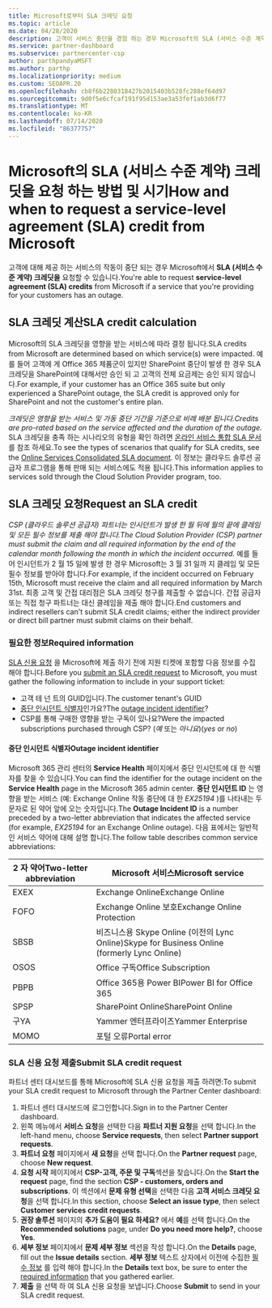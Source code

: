 ```yaml
---
title: Microsoft로부터 SLA 크레딧 요청
ms.topic: article
ms.date: 04/28/2020
description: 고객이 서비스 중단을 경험 하는 경우 Microsoft의 SLA (서비스 수준 계약) 크레딧을 요청 하는 이점, 제한 사항 및 절차를 알아보세요.
ms.service: partner-dashboard
ms.subservice: partnercenter-csp
author: parthpandyaMSFT
ms.author: parthp
ms.localizationpriority: medium
ms.custom: SEOAPR.20
ms.openlocfilehash: cb8f6b2280318427b2015403b528fc288ef64d97
ms.sourcegitcommit: 9d0f5e6cfcaf191f95d153ae3a53fef1ab3d6f77
ms.translationtype: MT
ms.contentlocale: ko-KR
ms.lasthandoff: 07/14/2020
ms.locfileid: "86377757"
---
```

# <a name="how-and-when-to-request-a-service-level-agreement-sla-credit-from-microsoft"></a><span data-ttu-id="64d48-103">Microsoft의 SLA (서비스 수준 계약) 크레딧을 요청 하는 방법 및 시기</span><span class="sxs-lookup"><span data-stu-id="64d48-103">How and when to request a service-level agreement (SLA) credit from Microsoft</span></span>

<span data-ttu-id="64d48-104">고객에 대해 제공 하는 서비스의 작동이 중단 되는 경우 Microsoft에서 **SLA (서비스 수준 계약) 크레딧을** 요청할 수 있습니다.</span><span class="sxs-lookup"><span data-stu-id="64d48-104">You're able to request **service-level agreement (SLA) credits** from Microsoft if a service that you're providing for your customers has an outage.</span></span>

## <a name="sla-credit-calculation"></a><span data-ttu-id="64d48-105">SLA 크레딧 계산</span><span class="sxs-lookup"><span data-stu-id="64d48-105">SLA credit calculation</span></span>

<span data-ttu-id="64d48-106">Microsoft의 SLA 크레딧을 영향을 받는 서비스에 따라 결정 됩니다.</span><span class="sxs-lookup"><span data-stu-id="64d48-106">SLA credits from Microsoft are determined based on which service(s) were impacted.</span></span> <span data-ttu-id="64d48-107">예를 들어 고객에 게 Office 365 제품군이 있지만 SharePoint 중단이 발생 한 경우 SLA 크레딧을 SharePoint에 대해서만 승인 되 고 고객의 전체 요금제는 승인 되지 않습니다.</span><span class="sxs-lookup"><span data-stu-id="64d48-107">For example, if your customer has an Office 365 suite but only experienced a SharePoint outage, the SLA credit is approved only for SharePoint and not the customer's entire plan.</span></span>

<span data-ttu-id="64d48-108">*크레딧은 영향을 받는 서비스 및 가동 중단 기간을 기준으로 비례 배분 됩니다.*</span><span class="sxs-lookup"><span data-stu-id="64d48-108">*Credits are pro-rated based on the service affected and the duration of the outage.*</span></span> <span data-ttu-id="64d48-109">SLA 크레딧을 충족 하는 시나리오의 유형을 확인 하려면 [온라인 서비스 통합 SLA 문서](http://www.microsoftvolumelicensing.com/DocumentSearch.aspx?Mode=3&DocumentTypeId=37)를 참조 하세요.</span><span class="sxs-lookup"><span data-stu-id="64d48-109">To see the types of scenarios that qualify for SLA credits, see the [Online Services Consolidated SLA document](http://www.microsoftvolumelicensing.com/DocumentSearch.aspx?Mode=3&DocumentTypeId=37).</span></span> <span data-ttu-id="64d48-110">이 정보는 클라우드 솔루션 공급자 프로그램을 통해 판매 되는 서비스에도 적용 됩니다.</span><span class="sxs-lookup"><span data-stu-id="64d48-110">This information applies to services sold through the Cloud Solution Provider program, too.</span></span>

## <a name="request-an-sla-credit"></a><span data-ttu-id="64d48-111">SLA 크레딧 요청</span><span class="sxs-lookup"><span data-stu-id="64d48-111">Request an SLA credit</span></span>

<span data-ttu-id="64d48-112">*CSP (클라우드 솔루션 공급자) 파트너는 인시던트가 발생 한 월 뒤에 월의 끝에 클레임 및 모든 필수 정보를 제출 해야 합니다.*</span><span class="sxs-lookup"><span data-stu-id="64d48-112">*The Cloud Solution Provider (CSP) partner must submit the claim and all required information by the end of the calendar month following the month in which the incident occurred.*</span></span> <span data-ttu-id="64d48-113">예를 들어 인시던트가 2 월 15 일에 발생 한 경우 Microsoft는 3 월 31 일까 지 클레임 및 모든 필수 정보를 받아야 합니다.</span><span class="sxs-lookup"><span data-stu-id="64d48-113">For example, if the incident occurred on February 15th, Microsoft must receive the claim and all required information by March 31st.</span></span> <span data-ttu-id="64d48-114">최종 고객 및 간접 대리점은 SLA 크레딧 청구를 제출할 수 없습니다. 간접 공급자 또는 직접 청구 파트너는 대신 클레임을 제출 해야 합니다.</span><span class="sxs-lookup"><span data-stu-id="64d48-114">End customers and indirect resellers can't submit SLA credit claims; either the indirect provider or direct bill partner must submit claims on their behalf.</span></span>

### <a name="required-information"></a><span data-ttu-id="64d48-115">필요한 정보</span><span class="sxs-lookup"><span data-stu-id="64d48-115">Required information</span></span>

<span data-ttu-id="64d48-116">[SLA 신용 요청](#submit-sla-credit-request) 을 Microsoft에 제출 하기 전에 지원 티켓에 포함할 다음 정보를 수집 해야 합니다.</span><span class="sxs-lookup"><span data-stu-id="64d48-116">Before you [submit an SLA credit request](#submit-sla-credit-request) to Microsoft, you must gather the following information to include in your support ticket:</span></span>

- <span data-ttu-id="64d48-117">고객 테 넌 트의 GUID입니다.</span><span class="sxs-lookup"><span data-stu-id="64d48-117">The customer tenant's GUID</span></span>
- <span data-ttu-id="64d48-118">[중단 인시던트 식별자](#outage-incident-identifier)인가요?</span><span class="sxs-lookup"><span data-stu-id="64d48-118">The [outage incident identifier](#outage-incident-identifier)?</span></span>
- <span data-ttu-id="64d48-119">CSP를 통해 구매한 영향을 받는 구독이 있나요?</span><span class="sxs-lookup"><span data-stu-id="64d48-119">Were the impacted subscriptions purchased through CSP?</span></span> <span data-ttu-id="64d48-120">(*예* 또는 *아니요*)</span><span class="sxs-lookup"><span data-stu-id="64d48-120">(*yes* or *no*)</span></span>

#### <a name="outage-incident-identifier"></a><span data-ttu-id="64d48-121">중단 인시던트 식별자</span><span class="sxs-lookup"><span data-stu-id="64d48-121">Outage incident identifier</span></span>

<span data-ttu-id="64d48-122">Microsoft 365 관리 센터의 **Service Health** 페이지에서 중단 인시던트에 대 한 식별자를 찾을 수 있습니다.</span><span class="sxs-lookup"><span data-stu-id="64d48-122">You can find the identifier for the outage incident on the **Service Health** page in the Microsoft 365 admin center.</span></span> <span data-ttu-id="64d48-123">**중단 인시던트 ID** 는 영향을 받는 서비스 (예: Exchange Online 작동 중단에 대 한 *EX25194* )를 나타내는 두 문자로 된 약어 앞에 오는 숫자입니다.</span><span class="sxs-lookup"><span data-stu-id="64d48-123">The **Outage Incident ID** is a number preceded by a two-letter abbreviation that indicates the affected service (for example, *EX25194* for an Exchange Online outage).</span></span> <span data-ttu-id="64d48-124">다음 표에서는 일반적인 서비스 약어에 대해 설명 합니다.</span><span class="sxs-lookup"><span data-stu-id="64d48-124">The follow table describes common service abbreviations:</span></span>

| <span data-ttu-id="64d48-125">2 자 약어</span><span class="sxs-lookup"><span data-stu-id="64d48-125">Two-letter abbreviation</span></span> | <span data-ttu-id="64d48-126">Microsoft 서비스</span><span class="sxs-lookup"><span data-stu-id="64d48-126">Microsoft service</span></span> |
| ----------------------- | ----------------- |
| <span data-ttu-id="64d48-127">EX</span><span class="sxs-lookup"><span data-stu-id="64d48-127">EX</span></span> | <span data-ttu-id="64d48-128">Exchange Online</span><span class="sxs-lookup"><span data-stu-id="64d48-128">Exchange Online</span></span> |
| <span data-ttu-id="64d48-129">FO</span><span class="sxs-lookup"><span data-stu-id="64d48-129">FO</span></span> | <span data-ttu-id="64d48-130">Exchange Online 보호</span><span class="sxs-lookup"><span data-stu-id="64d48-130">Exchange Online Protection</span></span> |
| <span data-ttu-id="64d48-131">SB</span><span class="sxs-lookup"><span data-stu-id="64d48-131">SB</span></span> | <span data-ttu-id="64d48-132">비즈니스용 Skype Online (이전의 Lync Online)</span><span class="sxs-lookup"><span data-stu-id="64d48-132">Skype for Business Online (formerly Lync Online)</span></span> |
| <span data-ttu-id="64d48-133">OS</span><span class="sxs-lookup"><span data-stu-id="64d48-133">OS</span></span> | <span data-ttu-id="64d48-134">Office 구독</span><span class="sxs-lookup"><span data-stu-id="64d48-134">Office Subscription</span></span> |
| <span data-ttu-id="64d48-135">PB</span><span class="sxs-lookup"><span data-stu-id="64d48-135">PB</span></span> | <span data-ttu-id="64d48-136">Office 365용 Power BI</span><span class="sxs-lookup"><span data-stu-id="64d48-136">Power BI for Office 365</span></span> |
| <span data-ttu-id="64d48-137">SP</span><span class="sxs-lookup"><span data-stu-id="64d48-137">SP</span></span> | <span data-ttu-id="64d48-138">SharePoint Online</span><span class="sxs-lookup"><span data-stu-id="64d48-138">SharePoint Online</span></span> |
| <span data-ttu-id="64d48-139">구</span><span class="sxs-lookup"><span data-stu-id="64d48-139">YA</span></span> | <span data-ttu-id="64d48-140">Yammer 엔터프라이즈</span><span class="sxs-lookup"><span data-stu-id="64d48-140">Yammer Enterprise</span></span> |
| <span data-ttu-id="64d48-141">MO</span><span class="sxs-lookup"><span data-stu-id="64d48-141">MO</span></span> | <span data-ttu-id="64d48-142">포털 오류</span><span class="sxs-lookup"><span data-stu-id="64d48-142">Portal error</span></span> |

### <a name="submit-sla-credit-request"></a><span data-ttu-id="64d48-143">SLA 신용 요청 제출</span><span class="sxs-lookup"><span data-stu-id="64d48-143">Submit SLA credit request</span></span>

<span data-ttu-id="64d48-144">파트너 센터 대시보드를 통해 Microsoft에 SLA 신용 요청을 제출 하려면:</span><span class="sxs-lookup"><span data-stu-id="64d48-144">To submit your SLA credit request to Microsoft through the Partner Center dashboard:</span></span>

1. <span data-ttu-id="64d48-145">파트너 센터 대시보드에 로그인합니다.</span><span class="sxs-lookup"><span data-stu-id="64d48-145">Sign in to the Partner Center dashboard.</span></span>
2. <span data-ttu-id="64d48-146">왼쪽 메뉴에서 **서비스 요청**을 선택한 다음 **파트너 지원 요청**을 선택 합니다.</span><span class="sxs-lookup"><span data-stu-id="64d48-146">In the left-hand menu, choose **Service requests**, then select **Partner support requests**.</span></span>
3. <span data-ttu-id="64d48-147">**파트너 요청** 페이지에서 **새 요청**을 선택 합니다.</span><span class="sxs-lookup"><span data-stu-id="64d48-147">On the **Partner request** page, choose **New request**.</span></span>
4. <span data-ttu-id="64d48-148">**요청 시작** 페이지에서 **CSP-고객, 주문 및 구독**섹션을 찾습니다.</span><span class="sxs-lookup"><span data-stu-id="64d48-148">On the **Start the request** page, find the section **CSP - customers, orders and subscriptions**.</span></span> <span data-ttu-id="64d48-149">이 섹션에서 **문제 유형 선택**을 선택한 다음 **고객 서비스 크레딧 요청**을 선택 합니다.</span><span class="sxs-lookup"><span data-stu-id="64d48-149">In this section, choose **Select an issue type**, then select **Customer services credit requests**.</span></span>
5. <span data-ttu-id="64d48-150">**권장 솔루션** 페이지의 **추가 도움이 필요 하세요?** 에서 **예**를 선택 합니다.</span><span class="sxs-lookup"><span data-stu-id="64d48-150">On the **Recommended solutions** page, under **Do you need more help?**, choose **Yes**.</span></span>
6. <span data-ttu-id="64d48-151">**세부 정보** 페이지에서 **문제 세부 정보** 섹션을 작성 합니다.</span><span class="sxs-lookup"><span data-stu-id="64d48-151">On the **Details** page, fill out the **Issue details** section.</span></span> <span data-ttu-id="64d48-152">**세부 정보** 텍스트 상자에서 이전에 수집한 [필수 정보](#required-information) 를 입력 해야 합니다.</span><span class="sxs-lookup"><span data-stu-id="64d48-152">In the **Details** text box, be sure to enter the [required information](#required-information) that you gathered earlier.</span></span>
7. <span data-ttu-id="64d48-153">**제출** 을 선택 하 여 SLA 신용 요청을 보냅니다.</span><span class="sxs-lookup"><span data-stu-id="64d48-153">Choose **Submit** to send in your SLA credit request.</span></span>
